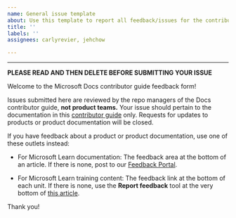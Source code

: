 ```yaml
---
name: General issue template
about: Use this template to report all feedback/issues for the contributor guide.
title: ''
labels: ''
assignees: carlyrevier, jehchow

---
```


---
**PLEASE READ AND THEN DELETE BEFORE SUBMITTING YOUR ISSUE**

Welcome to the Microsoft Docs contributor guide feedback form!

Issues submitted here are reviewed by the repo managers of the Docs contributor guide, **not product teams.** Your issue should pertain to the documentation in this [contributor guide](https://learn.microsoft.com/contribute) only. Requests for updates to products or product documentation will be closed.

If you have feedback about a product or product documentation, use one of these outlets instead:

- For Microsoft Learn documentation: The feedback area at the bottom of an article. If there is none, post to our [Feedback Portal](https://feedbackportal.microsoft.com/feedback/).

- For Microsoft Learn training content: The feedback link at the bottom of each unit. If there is none, use the **Report feedback** tool at the very bottom of [this article](https://learn.microsoft.com/learn/support/troubleshooting?branch=main#report-feedback).

Thank you!
